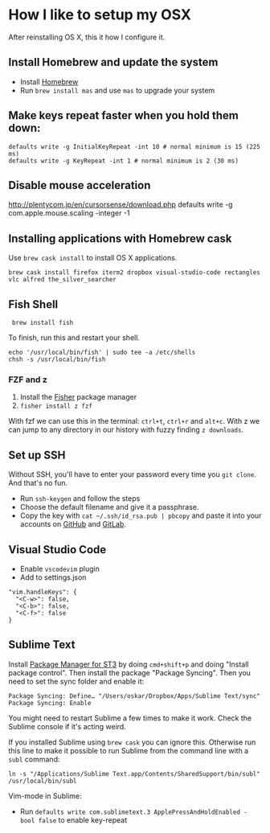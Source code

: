 # How I like to setup my OSX

After reinstalling OS X, this it how I configure it.

## Install Homebrew and update the system

- Install [Homebrew](http://mxcl.github.com/homebrew/)
- Run `brew install mas` and use `mas` to upgrade your system

## Make keys repeat faster when you hold them down:

```
defaults write -g InitialKeyRepeat -int 10 # normal minimum is 15 (225 ms)
defaults write -g KeyRepeat -int 1 # normal minimum is 2 (30 ms)
```

## Disable mouse acceleration

http://plentycom.jp/en/cursorsense/download.php
defaults write -g com.apple.mouse.scaling -integer -1

## Installing applications with Homebrew cask

Use `brew cask install` to install OS X applications.

`brew cask install firefox iterm2 dropbox visual-studio-code rectangles vlc alfred the_silver_searcher`

## Fish Shell

` brew install fish`

To finish, run this and restart your shell.

```
echo '/usr/local/bin/fish' | sudo tee -a /etc/shells
chsh -s /usr/local/bin/fish
```

### FZF and z

1. Install the [Fisher](https://github.com/jorgebucaran/fisher#install) package manager
2. `fisher install z fzf`

With fzf we can use this in the terminal: `ctrl+t`, `ctrl+r` and `alt+c`.
With z we can jump to any directory in our history with fuzzy finding `z downloads`.

## Set up SSH

Without SSH, you'll have to enter your password every time you `git clone`. And that's no fun. 

- Run `ssh-keygen` and follow the steps
- Choose the default filename and give it a passphrase.
- Copy the key with `cat ~/.ssh/id_rsa.pub | pbcopy` and paste it into your accounts on [GitHub](https://github.com/settings/keys) and [GitLab](https://gitlab.com/profile/keys).

## Visual Studio Code

- Enable `vscodevim` plugin
- Add to settings.json

```
"vim.handleKeys": {
  "<C-w>": false,
  "<C-b>": false,
  "<C-f>": false
}
```

## Sublime Text

Install [Package Manager for ST3](https://sublime.wbond.net/installation#st3) by doing `cmd+shift+p` and doing "Install package control". Then install the package "Package Syncing". Then you need to set the sync folder and enable it:

```
Package Syncing: Define… "/Users/oskar/Dropbox/Apps/Sublime Text/sync"
Package Syncing: Enable
```

You might need to restart Sublime a few times to make it work. Check the Sublime console if it's acting weird.

If you installed Sublime using `brew cask` you can ignore this. Otherwise run this line to make it possible to run Sublime from the command line with a `subl` command:

```
ln -s "/Applications/Sublime Text.app/Contents/SharedSupport/bin/subl" /usr/local/bin/subl
```

Vim-mode in Sublime:

- Run `defaults write com.sublimetext.3 ApplePressAndHoldEnabled -bool false` to enable key-repeat
